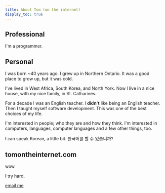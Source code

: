 ```yaml
---
title: About Tom (on the internet)
display_toc: true
---
```


## Professional

I'm a programmer.

## Personal

I was born ~40 years ago. I grew up in Northern Ontario. It was a good place to grow up, but it was cold.

I've lived in West Africa, South Korea, and North York. Now I live in a nice house, with my nice family, in St. Catharines.

For a decade I was an English teacher. I **didn't** like being an English teacher. Then I taught myself software development. This was one of the best choices of my life.

I'm interested in people; who they are and how they think. I'm interested in computers, languages, computer languages and a few other things, too.

I can speak Korean, a little bit. 한국어를 할 수 있습니까?

## tomontheinternet.com

wow

I try hard.

<a href="mailto:someone@yoursite.com">email me</a>

